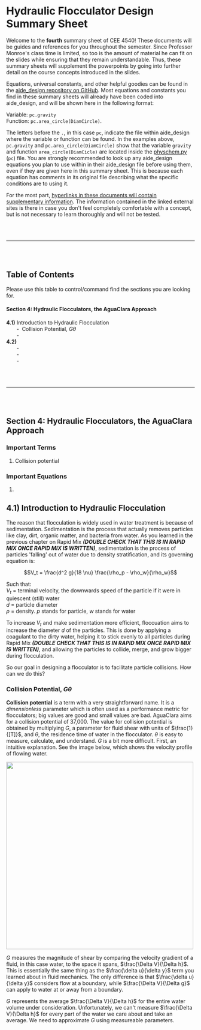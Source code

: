 # Hydraulic Flocculator Design Summary Sheet
Welcome to the **fourth** summary sheet of CEE 4540! These documents will be guides and references for you throughout the semester. Since Professor Monroe's class time is limited, so too is the amount of material he can fit on the slides while ensuring that they remain understandable. Thus, these summary sheets will supplement the powerpoints by going into further detail on the course concepts introduced in the slides.

Equations, universal constants, and other helpful goodies can be found in the [aide_design repository on GitHub](https://github.com/AguaClara/aide_design/tree/master/aide_design "aide_design"). Most equations and constants you find in these summary sheets will already have been coded into aide_design, and will be shown here in the following format:  

Variable: `pc.gravity`  
Function: `pc.area_circle(DiamCircle)`.

The letters before the `.`, in this case `pc`, indicate the file within aide_design where the variable or function can be found. In the examples above, `pc.gravity` and `pc.area_circle(DiamCircle)` show that the variable `gravity` and function `area_circle(DiamCicle)` are located inside the [physchem.py](https://github.com/AguaClara/aide_design/blob/master/aide_design/physchem.py) (`pc`) file. You are strongly recommended to look up any aide_design equations you plan to use within in their aide_design file before using them, even if they are given here in this summary sheet. This is because each equation has comments in its original file describing what the specific conditions are to using it.

For the most part, [hyperlinks in these documents will contain supplementary information](http://likethis.com/ "This link does not go anywhere"). The information contained in the linked external sites is there in case you don't feel completely comfortable with a concept, but is not necessary to learn thoroughly and will not be tested.


<br>
<br>


---


<br>
<br>

## Table of Contents
Please use this table to control/command find the sections you are looking for.
#### **Section 4: Hydraulic Flocculators, the AguaClara Approach**    
**4.1)** Introduction to Hydraulic Flocculation   
&nbsp;&nbsp;&nbsp;&nbsp;&nbsp;&nbsp; - &nbsp;Collision Potential, $G \theta$  
&nbsp;&nbsp;&nbsp;&nbsp;&nbsp;&nbsp; - &nbsp;  
**4.2)**   
&nbsp;&nbsp;&nbsp;&nbsp;&nbsp;&nbsp; - &nbsp;  
&nbsp;&nbsp;&nbsp;&nbsp;&nbsp;&nbsp; - &nbsp;  
&nbsp;&nbsp;&nbsp;&nbsp;&nbsp;&nbsp; - &nbsp;

<br>
<br>


---


<br>
<br>

## Section 4: Hydraulic Flocculators, the AguaClara Approach
### Important Terms
1.  Collision potential

### Important Equations   
1.

## 4.1) Introduction to Hydraulic Flocculation
The reason that flocculation is widely used in water treatment is because of sedimentation. Sedimentation is the process that actually removes particles like clay, dirt, organic matter, and bacteria from water. As you learned in the previous chapter on Rapid Mix _**(DOUBLE CHECK THAT THIS IS IN RAPID MIX ONCE RAPID MIX IS WRITTEN)**_, sedimentation is the process of particles 'falling' out of water due to density stratification, and its governing equation is:

$$V_t = \frac{d^2 g}{18 \nu} \frac{\rho_p - \rho_w}{\rho_w}$$  

Such that:  
$V_t$ = terminal velocity, the downwards speed of the particle if it were in quiescent (still) water  
$d$ = particle diameter  
$\rho$ = density. $p$ stands for particle, $w$ stands for water

To increase $V_t$ and make sedimentation more efficient, floccuation aims to increase the diameter $d$ of the particles. This is done by applying a coagulant to the dirty water, helping it to stick evenly to all particles during Rapid Mix _**(DOUBLE CHECK THAT THIS IS IN RAPID MIX ONCE RAPID MIX IS WRITTEN)**_, and allowing the particles to collide, merge, and grow bigger during flocculation.

So our goal in designing a flocculator is to facilitate particle collisions. How can we do this?

### Collision Potential, $G \theta$
**Collision potential** is a term with a very straightforward name. It is a _dimensionless_ parameter which is often used as a performance metric for flocculators; big values are good and small values are bad. AguaClara aims for a collision potential of 37,000. The value for collision potential is obtained by multiplying $G$, a parameter for fluid shear with units of $\frac{1}{[T]}$, and $\theta$, the residence time of water in the flocculator. $\theta$ is easy to measure, calculate, and understand. $G$ is a bit more difficult. First, an intuitive explanation. See the image below, which shows the velocity profile of flowing water.

<img src="https://github.com/AguaClara/CEE4540_Master/tree/master/AguaClara%20Water%20Treatment%20Plant%20Design/Chapter%204_Flocculation/Images/G_veloctiy_profile.jpg?raw=true" width=500>

$G$ measures the magnitude of shear by comparing the velocity gradient of a fluid, in this case water, to the space it spans, $\frac{\Delta V}{\Delta h}$. This is essentially the same thing as the $\frac{\delta u}{\delta y}$ term you learned about in fluid mechanics. The only difference is that $\frac{\delta u}{\delta y}$ considers flow at a boundary, while $\frac{\Delta V}{\Delta g}$ can apply to water at or away from a boundary. 

$G$ represents the average $\frac{\Delta V}{\Delta h}$ for the entire water volume under consideration. Unfortunately, we can't measure $\frac{\Delta V}{\Delta h}$ for every part of the water we care about and take an average. We need to approximate $G$ using measureable parameters.
